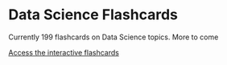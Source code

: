 # Data Science Flashcards

Currently 199 flashcards on Data Science topics. More to come

[Access the interactive flashcards](https://jmshea.github.io/data-science-flashcards/)
